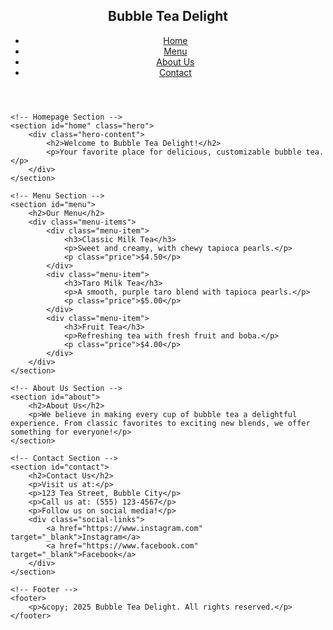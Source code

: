 <!DOCTYPE html>
<html lang="en">
<head>
    <meta charset="UTF-8">
    <meta name="viewport" content="width=device-width, initial-scale=1.0">
    <meta http-equiv="X-UA-Compatible" content="ie=edge">
    <title>Bubble Tea Delight</title>
    <link rel="stylesheet" href="styles.css">
</head>
<body>
    <!-- Navigation -->
    <header>
        <nav>
            <div class="logo">
                <h1>Bubble Tea Delight</h1>
            </div>
            <ul>
                <li><a href="#home">Home</a></li>
                <li><a href="#menu">Menu</a></li>
                <li><a href="#about">About Us</a></li>
                <li><a href="#contact">Contact</a></li>
            </ul>
        </nav>
    </header>

    <!-- Homepage Section -->
    <section id="home" class="hero">
        <div class="hero-content">
            <h2>Welcome to Bubble Tea Delight!</h2>
            <p>Your favorite place for delicious, customizable bubble tea.</p>
        </div>
    </section>

    <!-- Menu Section -->
    <section id="menu">
        <h2>Our Menu</h2>
        <div class="menu-items">
            <div class="menu-item">
                <h3>Classic Milk Tea</h3>
                <p>Sweet and creamy, with chewy tapioca pearls.</p>
                <p class="price">$4.50</p>
            </div>
            <div class="menu-item">
                <h3>Taro Milk Tea</h3>
                <p>A smooth, purple taro blend with tapioca pearls.</p>
                <p class="price">$5.00</p>
            </div>
            <div class="menu-item">
                <h3>Fruit Tea</h3>
                <p>Refreshing tea with fresh fruit and boba.</p>
                <p class="price">$4.00</p>
            </div>
        </div>
    </section>

    <!-- About Us Section -->
    <section id="about">
        <h2>About Us</h2>
        <p>We believe in making every cup of bubble tea a delightful experience. From classic favorites to exciting new blends, we offer something for everyone!</p>
    </section>

    <!-- Contact Section -->
    <section id="contact">
        <h2>Contact Us</h2>
        <p>Visit us at:</p>
        <p>123 Tea Street, Bubble City</p>
        <p>Call us at: (555) 123-4567</p>
        <p>Follow us on social media!</p>
        <div class="social-links">
            <a href="https://www.instagram.com" target="_blank">Instagram</a>
            <a href="https://www.facebook.com" target="_blank">Facebook</a>
        </div>
    </section>

    <!-- Footer -->
    <footer>
        <p>&copy; 2025 Bubble Tea Delight. All rights reserved.</p>
    </footer>
</body>
</html>
